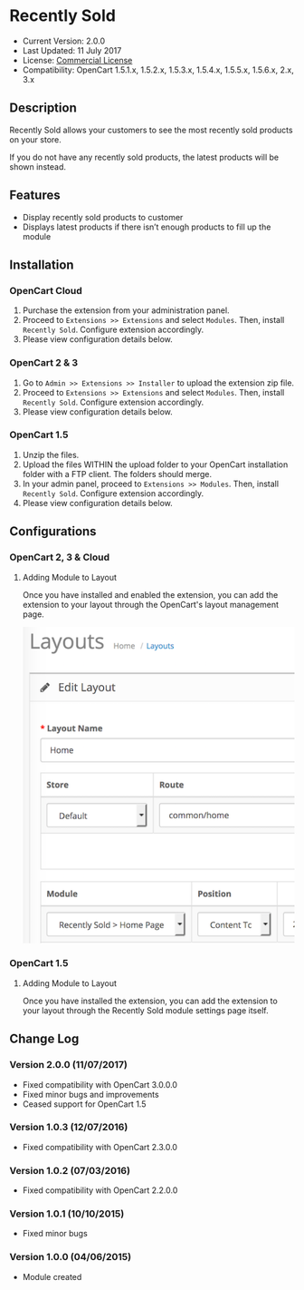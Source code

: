 # Recently Sold

* Current Version: 2.0.0
* Last Updated: 11 July 2017
* License: [Commercial License][1]
* Compatibility: OpenCart 1.5.1.x, 1.5.2.x, 1.5.3.x, 1.5.4.x, 1.5.5.x, 1.5.6.x, 2.x, 3.x


[1]: https://www.marketinsg.com/usage-license

## Description

Recently Sold allows your customers to see the most recently sold products on your store.

If you do not have any recently sold products, the latest products will be shown instead.

## Features

* Display recently sold products to customer
* Displays latest products if there isn’t enough products to fill up the module

## Installation

### OpenCart Cloud

1. Purchase the extension from your administration panel.
2. Proceed to `Extensions >> Extensions` and select `Modules`. Then, install `Recently Sold`. Configure extension accordingly.
3. Please view configuration details below.

### OpenCart 2 & 3

1. Go to `Admin >> Extensions >> Installer` to upload the extension zip file.
2. Proceed to `Extensions >> Extensions` and select `Modules`. Then, install `Recently Sold`. Configure extension accordingly.
3. Please view configuration details below.

### OpenCart 1.5

1. Unzip the files.
2. Upload the files WITHIN the upload folder to your OpenCart installation folder with a FTP client. The folders should merge.
3. In your admin panel, proceed to `Extensions >> Modules`. Then, install `Recently Sold`. Configure extension accordingly.
4. Please view configuration details below.

## Configurations

### OpenCart 2, 3 & Cloud

1. Adding Module to Layout

	Once you have installed and enabled the extension, you can add the extension to your layout through the OpenCart's layout management page.

	![Screenshot](images/recently_sold/image-1.png)

### OpenCart 1.5

1. Adding Module to Layout

	Once you have installed the extension, you can add the extension to your layout through the Recently Sold module settings page itself.

## Change Log

### Version 2.0.0 (11/07/2017)
* Fixed compatibility with OpenCart 3.0.0.0
* Fixed minor bugs and improvements
* Ceased support for OpenCart 1.5
### Version 1.0.3 (12/07/2016)
* Fixed compatibility with OpenCart 2.3.0.0
### Version 1.0.2 (07/03/2016)
* Fixed compatibility with OpenCart 2.2.0.0
### Version 1.0.1 (10/10/2015)
* Fixed minor bugs
### Version 1.0.0 (04/06/2015)
* Module created